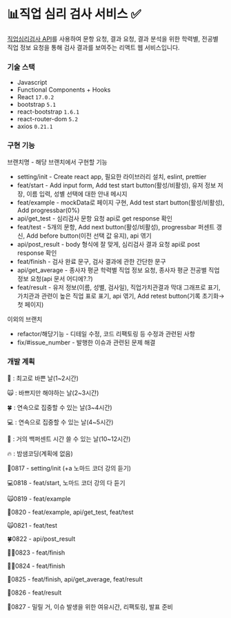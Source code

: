 # 📊직업 심리 검사 서비스 ✅

[직업심리검사 API](https://www.career.go.kr/cnet/front/openapi/openApiTestCenter.do)를 사용하여 문항 요청, 결과 요청, 결과 분석을 위한 학력별, 전공별 직업 정보 요청을 통해 검사 결과를 보여주는 리액트 웹 서비스입니다.

### 기술 스택

- Javascript
- Functional Components + Hooks
- React `17.0.2`
- bootstrap `5.1`
- react-bootstrap `1.6.1`
- react-router-dom `5.2`
- axios `0.21.1`

### 구현 기능

브랜치명 - 해당 브랜치에서 구현할 기능

- setting/init - Create react app, 필요한 라이브러리 설치, eslint, prettier
- feat/start - Add input form, Add test start button(활성/비활성), 유저 정보 저장, 이름 입력, 성별 선택에 대한 안내 메시지
- feat/example - mockData로 페이지 구현, Add test start button(활성/비활성), Add progressbar(0%)
- api/get_test - 심리검사 문항 요청 api로 get response 확인
- feat/test - 5개의 문항, Add next button(활성/비활성), progressbar 퍼센트 갱신, Add before button(이전 선택 값 유지), api 엮기
- api/post_result - body 형식에 잘 맞게, 심리검사 결과 요청 api로 post response 확인
- feat/finish - 검사 완료 문구, 검사 결과에 관한 간단한 문구
- api/get_average - 종사자 평균 학력별 직업 정보 요청, 종사자 평균 전공별 직업 정보 요청(api 문서 어디에?.?)
- feat/result - 유저 정보(이름, 성별, 검사일), 직업가치관결과 막대 그래프로 표기, 가치관과 관련이 높은 직업 표로 표기, api 엮기, Add retest button(기록 초기화→첫 페이지)

이외의 브랜치

- refactor/해당기능 - 디테일 수정, 코드 리팩토링 등 수정과 관련된 사항
- fix/#issue_number - 발행한 이슈과 관련된 문제 해결

### 개발 계획

💩 : 최고로 바쁜 날(1~2시간)

🙀 : 바쁘지만 해야하는 날(2~3시간)

🍀 : 연속으로 집중할 수 있는 날(3~4시간)

💻 : 연속으로 집중할 수 있는 날(4~5시간)

💯 : 거의 백퍼센트 시간 쓸 수 있는 날(10~12시간)

🔥 : 밤샘코딩(계획에 없음)


💩0817 - setting/init (+a 노마드 코더 강의 듣기)

💻0818 - feat/start, 노마드 코더 강의 다 듣기

🙀0819 - feat/example

💯0820 - feat/example, api/get_test, feat/test

🙀0821 - feat/test

🍀0822 - api/post_result

💩💩0823 - feat/finish

💩💩0824 - feat/finish

💯0825 - feat/finish, api/get_average, feat/result

💩0826 - feat/result

💯0827 - 밀릴 거, 이슈 발생을 위한 여유시간, 리팩토링, 발표 준비